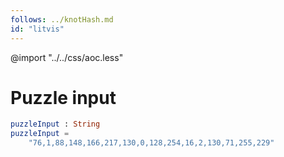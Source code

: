 ```yaml
---
follows: ../knotHash.md
id: "litvis"
---
```


@import "../../css/aoc.less"

# Puzzle input

```elm {l=hidden r}
puzzleInput : String
puzzleInput =
    "76,1,88,148,166,217,130,0,128,254,16,2,130,71,255,229"
```
